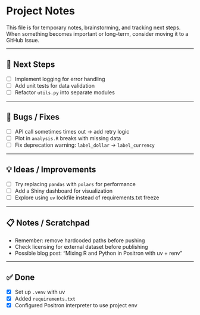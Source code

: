 # Project Notes

This file is for temporary notes, brainstorming, and tracking next steps.  
When something becomes important or long-term, consider moving it to a GitHub Issue.

---

## 🚀 Next Steps
- [ ] Implement logging for error handling
- [ ] Add unit tests for data validation
- [ ] Refactor `utils.py` into separate modules

---

## 🐛 Bugs / Fixes
- [ ] API call sometimes times out → add retry logic
- [ ] Plot in `analysis.R` breaks with missing data
- [ ] Fix deprecation warning: `label_dollar` → `label_currency`

---

## 💡 Ideas / Improvements
- [ ] Try replacing `pandas` with `polars` for performance
- [ ] Add a Shiny dashboard for visualization
- [ ] Explore using `uv` lockfile instead of requirements.txt freeze

---

## 📋 Notes / Scratchpad
- Remember: remove hardcoded paths before pushing
- Check licensing for external dataset before publishing
- Possible blog post: “Mixing R and Python in Positron with uv + renv”

---

## ✅ Done
- [x] Set up `.venv` with uv
- [x] Added `requirements.txt`
- [x] Configured Positron interpreter to use project env
